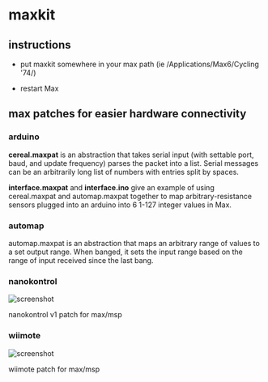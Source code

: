 maxkit
======

## instructions

*	put maxkit somewhere in your max path (ie /Applications/Max6/Cycling '74/)

*	restart Max

## max patches for easier hardware connectivity

### arduino

**cereal.maxpat** is an abstraction that takes serial input (with settable port, baud, and update frequency) parses the packet into a list. Serial messages can be an arbitrarily long list of numbers with entries split by spaces.

**interface.maxpat** and **interface.ino** give an example of using cereal.maxpat and automap.maxpat together to map arbitrary-resistance sensors plugged into an arduino into 6 1-127 integer values in Max.

### automap

automap.maxpat is an abstraction that maps an arbitrary range of values to a set output range. When banged, it sets the input range based on the range of input received since the last bang. 

### nanokontrol

![screenshot](http://cl.ly/LDy0/Screen%20Shot%202012-11-28%20at%207.40.56%20PM.png)

nanokontrol v1 patch for max/msp

### wiimote

![screenshot](http://f.cl.ly/items/0X2J3x2F0c032T46230b/Screen%20Shot%202012-11-28%20at%207.37.47%20PM.png)

wiimote patch for max/msp